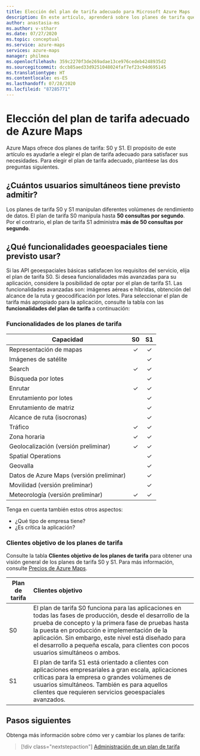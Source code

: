 ```yaml
---
title: Elección del plan de tarifa adecuado para Microsoft Azure Maps
description: En este artículo, aprenderá sobre los planes de tarifa que ofrece Microsoft Azure Maps.
author: anastasia-ms
ms.author: v-stharr
ms.date: 07/27/2020
ms.topic: conceptual
ms.service: azure-maps
services: azure-maps
manager: philmea
ms.openlocfilehash: 359c2270f3de269adae13ce976cedeb4248935d2
ms.sourcegitcommit: dccb85aed33d9251048024faf7ef23c94d695145
ms.translationtype: HT
ms.contentlocale: es-ES
ms.lasthandoff: 07/28/2020
ms.locfileid: "87285771"
---
```

# <a name="choose-the-right-pricing-tier-in-azure-maps"></a>Elección del plan de tarifa adecuado de Azure Maps

Azure Maps ofrece dos planes de tarifa: S0 y S1. El propósito de este artículo es ayudarle a elegir el plan de tarifa adecuado para satisfacer sus necesidades. Para elegir el plan de tarifa adecuado, plantéese las dos preguntas siguientes.

## <a name="how-many-concurrent-users-do-i-plan-to-support"></a>¿Cuántos usuarios simultáneos tiene previsto admitir?

Los planes de tarifa S0 y S1 manipulan diferentes volúmenes de rendimiento de datos. El plan de tarifa S0 manipula hasta **50 consultas por segundo**. Por el contrario, el plan de tarifa S1 administra **más de 50 consultas por segundo**.

## <a name="what-geospatial-capabilities-do-i-plan-to-use"></a>¿Qué funcionalidades geoespaciales tiene previsto usar?

Si las API geoespaciales básicas satisfacen los requisitos del servicio, elija el plan de tarifa S0. Si desea funcionalidades más avanzadas para su aplicación, considere la posibilidad de optar por el plan de tarifa S1. Las funcionalidades avanzadas son: imágenes aéreas e híbridas, obtención del alcance de la ruta y geocodificación por lotes. Para seleccionar el plan de tarifa más apropiado para la aplicación, consulte la tabla con las **funcionalidades del plan de tarifa**  a continuación:

### <a name="pricing-tier-capabilities"></a>Funcionalidades de los planes de tarifa

| Capacidad                              |        S0           |  S1      |
|-----------------------------------------|:-------------------:|:--------:|
| Representación de mapas                              | ✓                   | ✓       |
| Imágenes de satélite                       |                     | ✓        |
| Search                                  | ✓                    | ✓        |
| Búsqueda por lotes                            |                     | ✓        |
| Enrutar                                   | ✓                    |✓        |
| Enrutamiento por lotes                            |                    | ✓        |
| Enrutamiento de matriz                          |                     | ✓        |
| Alcance de ruta (isocronas)                |                     | ✓        |
| Tráfico                                |✓                    |✓        |
| Zona horaria                               |✓                    |✓        |
| Geolocalización (versión preliminar)                    |✓                   |✓        |
| Spatial Operations                        |                    |✓        |
| Geovalla                                |                    |✓        |
| Datos de Azure Maps (versión preliminar)                |                     | ✓        |
| Movilidad (versión preliminar)                       |                     | ✓        |
| Meteorología (versión preliminar)                        |✓                    |✓        |

Tenga en cuenta también estos otros aspectos:

* ¿Qué tipo de empresa tiene?
* ¿Es crítica la aplicación?

### <a name="pricing-tier-targeted-customers"></a>Clientes objetivo de los planes de tarifa

Consulte la tabla **Clientes objetivo de los planes de tarifa** para obtener una visión general de los planes de tarifa S0 y S1. Para más información, consulte [Precios de Azure Maps](https://azure.microsoft.com/pricing/details/azure-maps/). 

| Plan de tarifa  |     Clientes objetivo                                                                |
|-----------------|:-----------------------------------------------------------------------------------------|
| S0            |    El plan de tarifa S0 funciona para las aplicaciones en todas las fases de producción, desde el desarrollo de la prueba de concepto y la primera fase de pruebas hasta la puesta en producción e implementación de la aplicación. Sin embargo, este nivel está diseñado para el desarrollo a pequeña escala, para clientes con pocos usuarios simultáneos o ambos. 
| S1            |    El plan de tarifa S1 está orientado a clientes con aplicaciones empresariales a gran escala, aplicaciones críticas para la empresa o grandes volúmenes de usuarios simultáneos. También es para aquellos clientes que requieren servicios geoespaciales avanzados.

## <a name="next-steps"></a>Pasos siguientes

Obtenga más información sobre cómo ver y cambiar los planes de tarifa:

> [!div class="nextstepaction"]
> [Administración de un plan de tarifa](how-to-manage-pricing-tier.md)
